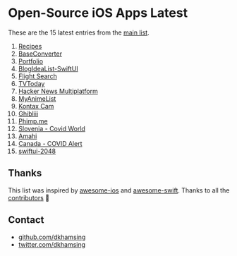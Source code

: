 # Open-Source iOS Apps Latest

These are the 15 latest entries from the [main list](https://github.com/dkhamsing/open-source-ios-apps).


1. [Recipes](https://github.com/onmyway133/Recipes)
2. [BaseConverter](https://github.com/GroupeMINASTE/BaseConverter-iOS)
3. [Portfolio](https://github.com/bastienFalcou/Portfolio)
4. [BlogIdeaList-SwiftUI](https://github.com/andrewcbancroft/BlogIdeaList-SwiftUI)
5. [Flight Search](https://github.com/MarcinusX/flutter_ui_challenge_flight_search)
6. [TVToday](https://github.com/rcaos/TVToday)
7. [Hacker News Multiplatform](https://github.com/rickwierenga/heartbeat-tutorials/tree/master/MultiplatformApp/)
8. [MyAnimeList](https://github.com/MaisaMilena/MyAnimeList)
9. [Kontax Cam](https://github.com/kxvn-lx/Kontax-Cam)
10. [Ghibliii](https://github.com/kxvn-lx/Ghibliii)
11. [Phimp.me](https://github.com/jogendra/phimpme-iOS)
12. [Slovenia - Covid World](https://github.com/CovidWorld/ios)
13. [Amahi](https://github.com/amahi/ios)
14. [Canada - COVID Alert](https://github.com/cds-snc/covid-alert-app)
15. [swiftui-2048](https://github.com/jVirus/swiftui-2048)

## Thanks

This list was inspired by [awesome-ios](https://github.com/vsouza/awesome-ios) and [awesome-swift](https://github.com/matteocrippa/awesome-swift). Thanks to all the [contributors](https://github.com/dkhamsing/open-source-ios-apps/graphs/contributors) 🎉 

## Contact

- [github.com/dkhamsing](https://github.com/dkhamsing)
- [twitter.com/dkhamsing](https://twitter.com/dkhamsing)
